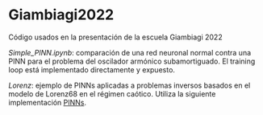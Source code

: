 # Giambiagi2022
Código usados en la presentación de la escuela Giambiagi 2022

*Simple_PINN.ipynb*: comparación de una red neuronal normal contra una PINN para el problema del oscilador armónico subamortiguado. El training loop está implementado directamente y expuesto.

*Lorenz*: ejemplo de PINNs aplicadas a problemas inversos basados en el modelo de Lorenz68 en el régimen caótico. Utiliza la siguiente implementación [PINNs](https://github.com/PatricioClark/PINNs).
